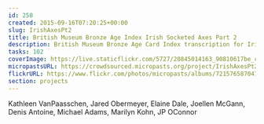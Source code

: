 ```yaml
---
id: 250
created: 2015-09-16T07:20:25+00:00
slug: IrishAxesPt2
title: British Museum Bronze Age Index Irish Socketed Axes Part 2                                                   
description: British Museum Bronze Age Card Index transcription for Irish Socketed Axes Part 2
tasks: 102
coverImage: https://live.staticflickr.com/5727/20845014163_90810617be_c.jpg
micropastsURL: https://crowdsourced.micropasts.org/project/IrishAxesPt2
flickrURL: https://www.flickr.com/photos/micropasts/albums/72157658704720781
section: projects
---
```

Kathleen VanPaasschen, Jared Obermeyer, Elaine Dale, Joellen McGann, Denis Antoine, Michael Adams, Marilyn Kohn, JP OConnor
